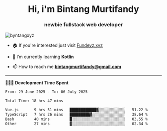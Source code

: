 <h1 align="center">Hi, i'm Bintang Murtifandy</h1>
<h3 align="center">newbie fullstack web developer</h3>

<p align="left"> <img src="https://komarev.com/ghpvc/?username=byntangxyz&label=Profile%20views&color=0e75b6&style=flat" alt="byntangxyz" /> </p>

- 🏠 If you're interested just visit [Fundevz.xyz](https://fundevz.xyz)

- 🌱 I’m currently learning **Kotlin**

- 📫 How to reach me **bintangmurtifandy@gmail.com**

<hr />

👩🏿‍💻 **Development Time Spent**

<p><!--START_SECTION:waka-->

```txt
From: 29 June 2025 - To: 06 July 2025

Total Time: 18 hrs 47 mins

Vue.js       9 hrs 51 mins   ████████████▓░░░░░░░░░░░░   51.22 %
TypeScript   7 hrs 26 mins   █████████▓░░░░░░░░░░░░░░░   38.64 %
Bash         40 mins         █░░░░░░░░░░░░░░░░░░░░░░░░   03.55 %
Other        27 mins         ▓░░░░░░░░░░░░░░░░░░░░░░░░   02.34 %
```

<!--END_SECTION:waka--></p>
